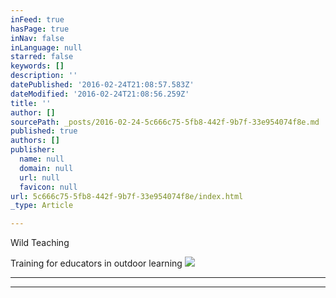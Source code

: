 ```yaml
---
inFeed: true
hasPage: true
inNav: false
inLanguage: null
starred: false
keywords: []
description: ''
datePublished: '2016-02-24T21:08:57.583Z'
dateModified: '2016-02-24T21:08:56.259Z'
title: ''
author: []
sourcePath: _posts/2016-02-24-5c666c75-5fb8-442f-9b7f-33e954074f8e.md
published: true
authors: []
publisher:
  name: null
  domain: null
  url: null
  favicon: null
url: 5c666c75-5fb8-442f-9b7f-33e954074f8e/index.html
_type: Article

---
```

Wild Teaching

Training for educators in outdoor learning
![](https://the-grid-user-content.s3-us-west-2.amazonaws.com/c84720b2-9776-49a2-a4c9-4ebd4300a625.jpg)

****

****